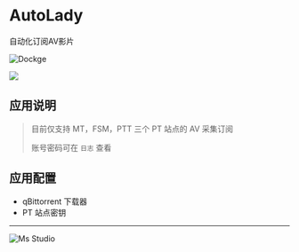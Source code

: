 # AutoLady

自动化订阅AV影片

![Dockge](https://file.lifebus.top/imgs/autolady_cover.png)

![](https://img.shields.io/badge/%E6%96%B0%E7%96%86%E8%90%8C%E6%A3%AE%E8%BD%AF%E4%BB%B6%E5%BC%80%E5%8F%91%E5%B7%A5%E4%BD%9C%E5%AE%A4-%E6%8F%90%E4%BE%9B%E6%8A%80%E6%9C%AF%E6%94%AF%E6%8C%81-blue)

## 应用说明

> 目前仅支持 MT，FSM，PTT 三个 PT 站点的 AV 采集订阅
>
> 账号密码可在 `日志` 查看

## 应用配置

+ qBittorrent 下载器
+ PT 站点密钥

---

![Ms Studio](https://file.lifebus.top/imgs/ms_blank_001.png)
